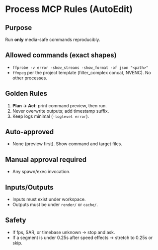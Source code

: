 # Process MCP Rules (AutoEdit)

## Purpose

Run **only** media-safe commands reproducibly.

## Allowed commands (exact shapes)

- `ffprobe -v error -show_streams -show_format -of json "<path>"`
- `ffmpeg` per the project template (filter_complex concat, NVENC). No other processes.

## Golden Rules

1. **Plan → Act**: print command preview, then run.
2. Never overwrite outputs; add timestamp suffix.
3. Keep logs minimal (`-loglevel error`).

## Auto-approved

- None (preview first). Show command and target files.

## Manual approval required

- Any spawn/exec invocation.

## Inputs/Outputs

- Inputs must exist under workspace.
- Outputs must be under `render/` or `cache/`.

## Safety

- If fps, SAR, or timebase unknown → stop and ask.
- If a segment is under 0.25s after speed effects → stretch to 0.25s or skip.
